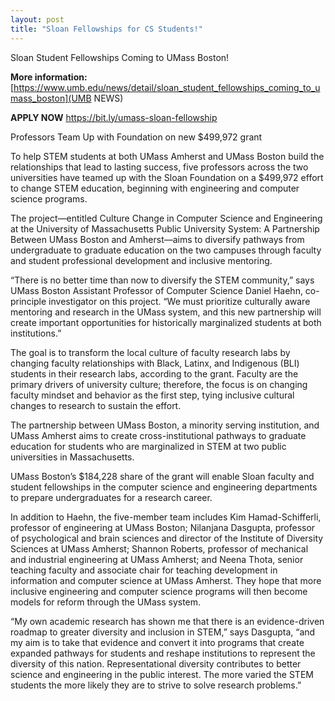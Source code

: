 ```yaml
---
layout: post
title: "Sloan Fellowships for CS Students!"
---
```


Sloan Student Fellowships Coming to UMass Boston!

**More information:** [https://www.umb.edu/news/detail/sloan_student_fellowships_coming_to_umass_boston](UMB NEWS)

**APPLY NOW** https://bit.ly/umass-sloan-fellowship

Professors Team Up with Foundation on new $499,972 grant

To help STEM students at both UMass Amherst and UMass Boston build the relationships that lead to lasting success, five professors across the two universities have teamed up with the Sloan Foundation on a $499,972 effort to change STEM education, beginning with engineering and computer science programs.

The project—entitled Culture Change in Computer Science and Engineering at the University of Massachusetts Public University System: A Partnership Between UMass Boston and Amherst—aims to diversify pathways from undergraduate to graduate education on the two campuses through faculty and student professional development and inclusive mentoring.

“There is no better time than now to diversify the STEM community,” says UMass Boston Assistant Professor of Computer Science Daniel Haehn, co-principle investigator on this project. “We must prioritize culturally aware mentoring and research in the UMass system, and this new partnership will create important opportunities for historically marginalized students at both institutions.”

The goal is to transform the local culture of faculty research labs by changing faculty relationships with Black, Latinx, and Indigenous (BLI) students in their research labs, according to the grant. Faculty are the primary drivers of university culture; therefore, the focus is on changing faculty mindset and behavior as the first step, tying inclusive cultural changes to research to sustain the effort.

The partnership between UMass Boston, a minority serving institution, and UMass Amherst aims to create cross-institutional pathways to graduate education for students who are marginalized in STEM at two public universities in Massachusetts.

UMass Boston’s $184,228 share of the grant will enable Sloan faculty and student fellowships in the computer science and engineering departments to prepare undergraduates for a research career.

In addition to Haehn, the five-member team includes Kim Hamad-Schifferli, professor of engineering at UMass Boston; Nilanjana Dasgupta, professor of psychological and brain sciences and director of the Institute of Diversity Sciences at UMass Amherst; Shannon Roberts, professor of mechanical and industrial engineering at UMass Amherst; and Neena Thota, senior teaching faculty and associate chair for teaching development in information and computer science at UMass Amherst. They hope that more inclusive engineering and computer science programs will then become models for reform through the UMass system.

“My own academic research has shown me that there is an evidence-driven roadmap to greater diversity and inclusion in STEM,” says Dasgupta, “and my aim is to take that evidence and convert it into programs that create expanded pathways for students and reshape institutions to represent the diversity of this nation. Representational diversity contributes to better science and engineering in the public interest. The more varied the STEM students the more likely they are to strive to solve research problems.”
